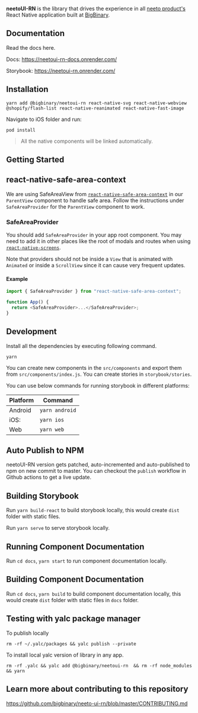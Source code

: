 **neetoUI-RN** is the library that drives the experience in all
[neeto product's](https://neeto.com/) React Native application built at
[BigBinary](https://www.bigbinary.com).

## Documentation

Read the docs here.

Docs: https://neetoui-rn-docs.onrender.com/

Storybook: https://neetoui-rn.onrender.com/

## Installation

```
yarn add @bigbinary/neetoui-rn react-native-svg react-native-webview @shopify/flash-list react-native-reanimated react-native-fast-image
```

Navigate to iOS folder and run:

```
pod install
```

> All the native components will be linked automatically.

## Getting Started

## react-native-safe-area-context

We are using SafeAreaView from
[`react-native-safe-area-context`](https://github.com/th3rdwave/react-native-safe-area-context)
in our `ParentView` component to handle safe area. Follow the instructions under
`SafeAreaProvider` for the `ParentView` component to work.

### SafeAreaProvider

You should add `SafeAreaProvider` in your app root component. You may need to
add it in other places like the root of modals and routes when using
[`react-native-screens`](https://github.com/software-mansion/react-native-screens).

Note that providers should not be inside a `View` that is animated with
`Animated` or inside a `ScrollView` since it can cause very frequent updates.

#### Example

```js
import { SafeAreaProvider } from "react-native-safe-area-context";

function App() {
  return <SafeAreaProvider>...</SafeAreaProvider>;
}
```

## Development

Install all the dependencies by executing following command.

```
yarn
```

You can create new components in the `src/components` and export them from
`src/components/index.js`. You can create stories in `storybook/stories`.

You can use below commands for running storybook in different platforms:

| Platform | Command        |
| -------- | -------------- |
| Android  | `yarn android` |
| iOS:     | `yarn ios`     |
| Web      | `yarn web`     |

## Auto Publish to NPM

neetoUI-RN version gets patched, auto-incremented and auto-published to npm on
new commit to master. You can checkout the `publish` workflow in Github actions
to get a live update.

## Building Storybook

Run `yarn build-react` to build storybook locally, this would create `dist`
folder with static files.

Run `yarn serve` to serve storybook locally.

## Running Component Documentation

Run `cd docs`, `yarn start` to run component documentation locally.

## Building Component Documentation

Run `cd docs`, `yarn build` to build component documentation locally, this would
create `dist` folder with static files in `docs` folder.

## Testing with yalc package manager

To publish locally
```
rm -rf ~/.yalc/packages && yalc publish --private
```

To install local yalc version of library in any app.
```
rm -rf .yalc && yalc add @bigbinary/neetoui-rn  && rm -rf node_modules  && yarn 
```
## Learn more about contributing to this repository

https://github.com/bigbinary/neeto-ui-rn/blob/master/CONTRIBUTING.md
